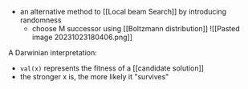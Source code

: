 - an alternative method to [[Local beam Search]] by introducing randomness
	- choose M successor using [[Boltzmann distribution]]
	![[Pasted image 20231023180406.png]]

A Darwinian interpretation:
- `val(x)` represents the fitness of a [[candidate solution]]
- the stronger x is, the more likely it "survives"